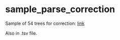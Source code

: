 # sample_parse_correction

Sample of 54 trees for correction: [link](https://docs.google.com/spreadsheets/d/1N-s6CJqJ79_gQZg4p8wjGTXKy3Z64ODSPNh8P36YKQI/edit?usp=sharing)

Also in .tsv file.
